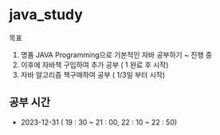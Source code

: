 # java_study
목표
1. 명품 JAVA Programming으로 기본적인 자바 공부하기 ~ 진행 중
2. 이후에 자바책 구입하여 추가 공부  ( 1 완료 후 시작)
3. 자바 알고리즘 책구매하여 공부  ( 1/3일 부터 시작)

## 공부 시간
- 2023-12-31 ( 19 : 30 ~ 21 : 00, 22 : 10 ~ 22 : 50)
